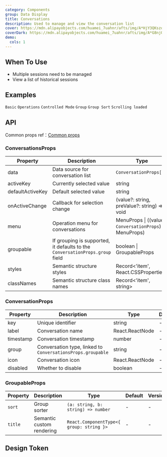 ```yaml
---
category: Components
group: Data Display
title: Conversations
description: Used to manage and view the conversation list
cover: https://mdn.alipayobjects.com/huamei_7uahnr/afts/img/A*HjY3QKszqFEAAAAAAAAAAAAADrJ8AQ/original
coverDark: https://mdn.alipayobjects.com/huamei_7uahnr/afts/img/A*G8njQogkGwAAAAAAAAAAAAAADrJ8AQ/original
demo:
  cols: 1
---
```


## When To Use

- Multiple sessions need to be managed
- View a list of historical sessions

## Examples

<!-- prettier-ignore -->
<code src="./demo/basic.tsx">Basic</code>
<code src="./demo/with-menu.tsx">Operations</code>
<code src="./demo/controlled-mode.tsx">Controlled Mode</code>
<code src="./demo/group.tsx">Group</code>
<code src="./demo/group-sort.tsx">Group Sort</code>
<code src="./demo/infinite-load.tsx">Scrolling loaded</code>

## API

Common props ref：[Common props](/docs/react/common-props)

### ConversationsProps

| Property           | Description                  | Type                                                                                          | Default | Version |
|--------------------|------------------------------|-----------------------------------------------------------------------------------------------|---------|---------|
| data               | Data source for conversation list | `ConversationProps[]`                                                                         | -       | -       |
| activeKey          | Currently selected value     | string                                                                    | -       | -       |
| defaultActiveKey   | Default selected value       | string                                                                    | -       | -       |
| onActiveChange     | Callback for selection change | (value?: string, preValue?: string) => void              | -       | -       |
| menu               | Operation menu for conversations | MenuProps \| ((value: `ConversationProps`) => MenuProps)                               | -       | -       |
| groupable          | If grouping is supported, it defaults to the `ConversationProps.group` field | boolean \| GroupableProps | -       | -       |
| styles             | Semantic structure styles    | Record<'item', React.CSSProperties>                                                  | -       | -       |
| classNames         | Semantic structure class names | Record<'item', string>                                                             | -       | -       |

### ConversationProps

| Property  | Description                | Type              | Default | Version |
|-----------|----------------------------|-------------------|---------|---------|
| key       | Unique identifier          | string            | -       | -       |
| label     | Conversation name          | React.ReactNode   | -       | -       |
| timestamp | Conversation timestamp     | number            | -       | -       |
| group     | Conversation type, linked to `ConversationsProps.groupable` |  string | -       | -       |
| icon      | Conversation icon          | React.ReactNode   | -       | -       |
| disabled  | Whether to disable         | boolean           | -       | -       |

### GroupableProps
| Property    | Description             | Type                               | Default | Version |
|-------------|-------------------------|------------------------------------|---------|---------|
| `sort`       | Group sorter         | `(a: string, b: string) => number` | -  | -    |
| `title` | Semantic custom rendering       | `React.ComponentType<{ group: string }>` | -   | -    |

## Design Token

<ComponentTokenTable component="Conversations"></ComponentTokenTable>
